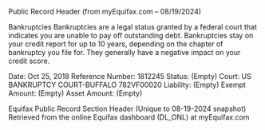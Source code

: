 Public Record Header (from myEquifax.com – 08/19/2024)

Bankruptcies
Bankruptcies are a legal status granted by a federal court that indicates you are unable to pay off outstanding debt. Bankruptcies stay on your credit report for up to 10 years, depending on the chapter of bankruptcy you file for. They generally have a negative impact on your credit score.

Date: Oct 25, 2018
Reference Number: 1812245
Status: (Empty)
Court: US BANKRUPTCY COURT-BUFFALO 782VF00020
Liability: (Empty)
Exempt Amount: (Empty)
Asset Amount: (Empty)

Equifax Public Record Section Header (Unique to 08-19-2024 snapshot)
Retrieved from the online Equifax dashboard (DL\_ONL) at myEquifax.com

